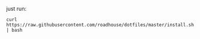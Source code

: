 just run:
```
curl https://raw.githubusercontent.com/roadhouse/dotfiles/master/install.sh | bash
```
